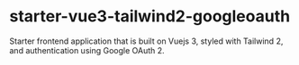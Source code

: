 # starter-vue3-tailwind2-googleoauth
Starter frontend application that is built on Vuejs 3, styled with Tailwind 2, and authentication using Google OAuth 2. 
